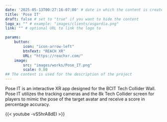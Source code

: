 ```yaml
---
date: '2025-05-13T00:27:16-07:00' # date in which the content is created - defaults to "today"
title: 'Pose IT'
draft: false # set to "true" if you want to hide the content 
logo_x: "" # example: "images/clients/asgardia.png"
link: "" # optional URL to link the logo to

params:
    button:
        icon: "icon-arrow-left"
        btnText: "REACH XR"
        URL: "https://reachxr.com/"
    image:  
        src: "images/works/Pose_IT.png"
        scale: 0.80
## The content is used for the description of the project
---
```

Pose IT is an interactive XR app designed for the BCIT Tech Collider Wall. Pose IT utilizes the tracking cameras and the 8k Tech Collider screen for players to mimic the pose of the target avatar and receive a score in percentage accuracy.

{{< youtube -vS5hrA8dEI >}}